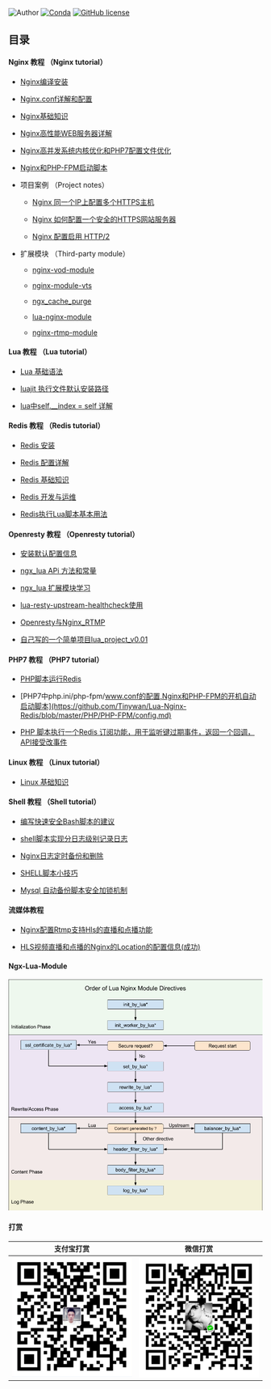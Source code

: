 ![Author](https://img.shields.io/badge/Author-Tinywan-green.svg)
[![Conda](https://img.shields.io/conda/pn/conda-forge/python.svg)]()
[![GitHub license](https://img.shields.io/github/license/Tinywan/tinywan-react-app.svg)](https://github.com/Tinywan/tinywan-react-app/blob/master/LICENSE)
## <a name="index"/>目录

####  Nginx 教程 （Nginx tutorial） 

* [Nginx编译安装](/Nginx/nginx-install.md)

* [Nginx.conf详解和配置](/Nginx/nginx-base-config.md)

* [Nginx基础知识](/Nginx/nginx-basic.md)

* [Nginx高性能WEB服务器详解](/Nginx/nginx-high-basic.md) 

* [Nginx高并发系统内核优化和PHP7配置文件优化](/Nginx/nginx-parameter-config.md)

* [Nginx和PHP-FPM启动脚本](/Nginx/nginx-start-script.md)

* 项目案例 （Project notes）

    * [Nginx 同一个IP上配置多个HTTPS主机](/Nginx/more-domain-config.md)
    
    * [Nginx 如何配置一个安全的HTTPS网站服务器](http://www.cnblogs.com/tinywan/p/7542629.html)
    
    * [Nginx 配置启用 HTTP/2](http://www.cnblogs.com/tinywan/p/7860774.html)
    
* 扩展模块 （Third-party module）

    * [nginx-vod-module](http://www.cnblogs.com/tinywan/p/7879559.html)    
    
    * [nginx-module-vts](http://www.cnblogs.com/tinywan/p/7872366.html)   
     
    * [ngx_cache_purge](https://github.com/Tinywan/Lua-Nginx-Redis/blob/master/Nginx/Nginx-Web/Nginx-8-proxy_cache.md)   
     
    * [lua-nginx-module](http://www.cnblogs.com/tinywan/p/6538006.html)    
    
    * [nginx-rtmp-module](http://www.cnblogs.com/tinywan/p/6639360.html)    
    
####  Lua 教程 （Lua tutorial）    

* [Lua 基础语法](https://github.com/Tinywan/Lua-Nginx-Redis/blob/master/Lua-Script/lua-basic.md)

* [luajit 执行文件默认安装路径](#Nginx_base_knowledge) 

* [lua中self.__index = self 详解](https://github.com/Tinywan/Lua-Nginx-Redis/blob/master/Lua-Script/oop/self__index.md)   
   
####  Redis 教程 （Redis tutorial）    

* [Redis 安装](https://github.com/Tinywan/Lua-Nginx-Redis/blob/master/Redis/redis-install.md) 

* [Redis 配置详解](https://github.com/Tinywan/Lua-Nginx-Redis/blob/master/Redis/redis-config.md) 

* [Redis 基础知识](#Redis_base_knowledge) 

* [Redis 开发与运维](#Redis-DevOps)

* [Redis执行Lua脚本基本用法](https://github.com/Tinywan/Lua-Nginx-Redis/blob/master/Redis/redis-lua.md)    

####  Openresty 教程 （Openresty tutorial）

+   [安装默认配置信息](https://github.com/Tinywan/Lua-Nginx-Redis/blob/master/Openresty/openresty-basic.md)
 
+   [ngx_lua APi 方法和常量](https://github.com/Tinywan/Lua-Nginx-Redis/blob/master/Openresty/openresty-api.md) 

+   [ngx_lua 扩展模块学习](https://github.com/Tinywan/Lua-Nginx-Redis/blob/master/Openresty/openresty-resty-module.md) 

+   [lua-resty-upstream-healthcheck使用](https://github.com/Tinywan/Lua-Nginx-Redis/blob/master/Openresty/lua-resty-upstream-healthcheck.md) 

+   [Openresty与Nginx_RTMP](https://github.com/Tinywan/Lua-Nginx-Redis/blob/master/Openresty/openresty-rtmp.md) 

+   [自己写的一个简单项目lua_project_v0.01](https://github.com/Tinywan/lua_project_v0.01) 

####  PHP7 教程 （PHP7 tutorial）

+   [PHP脚本运行Redis](#PHP_Run_Redis)

+   [PHP7中php.ini/php-fpm/www.conf的配置,Nginx和PHP-FPM的开机自动启动脚本](https://github.com/Tinywan/Lua-Nginx-Redis/blob/master/PHP/PHP-FPM/config.md)  

+   [PHP 脚本执行一个Redis 订阅功能，用于监听键过期事件，返回一个回调，API接受改事件](https://github.com/Tinywan/Lua-Nginx-Redis/blob/master/Redis-PHP/Php-Run-Redis-psubscribe/nohupRedisNotify.php)
     
####  Linux 教程 （Linux tutorial）

+   [Linux 基础知识](https://github.com/Tinywan/Lua-Nginx-Redis/blob/master/Linux/linux-basic.md)    

####  Shell 教程 （Shell tutorial）    

+   [编写快速安全Bash脚本的建议](https://github.com/Tinywan/Lua-Nginx-Redis/blob/master/Shell/write-shell-suggestions.md) 

+   [shell脚本实现分日志级别记录日志](https://github.com/Tinywan/Lua-Nginx-Redis/blob/master/Nginx-Rtmp/Shell_Log.sh)   

+   [Nginx日志定时备份和删除](https://github.com/Tinywan/Lua-Nginx-Redis/blob/master/Nginx-Rtmp/Shell_Nginx_Log_cut.sh)   

+   [SHELL脚本小技巧](https://github.com/Tinywan/Lua-Nginx-Redis/blob/master/Nginx-Rtmp/Shell_script.md)   

+   [Mysql 自动备份脚本安全加锁机制](https://github.com/Tinywan/Lua-Nginx-Redis/blob/master/Nginx-Rtmp/backup_mysql.sh)  
 
####  流媒体教程         

+ [Nginx配置Rtmp支持Hls的直播和点播功能](https://github.com/Tinywan/Lua-Nginx-Redis/blob/master/Nginx-Rtmp/HLS-live-vod.md)

+ [HLS视频直播和点播的Nginx的Location的配置信息(成功)](https://github.com/Tinywan/Lua-Nginx-Redis/blob/master/Nginx-Rtmp/HLS-live-vod-locatiuon-config.md)     

#### Ngx-Lua-Module

![Markdown](/Images/Nginx-Phase.png)

#### 打赏

|支付宝打赏|微信打赏|
|:----:|:----:|
|![image2](/Images/alipay.png)|![image1](/Images/wechat.png)|
